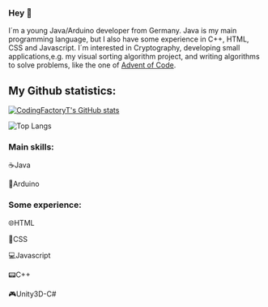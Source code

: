 ### Hey 👋

I´m a young Java/Arduino developer from Germany. Java is my main programming language, but I also have some experience in C++, HTML, CSS and Javascript. I´m interested in Cryptography, developing small applications,e.g. my visual sorting algorithm project, and writing algorithms to solve problems, like the one of [Advent of Code](https://adventofcode.com).

## My Github statistics:
[![CodingFactoryT's GitHub stats](https://github-readme-stats.vercel.app/api?username=CodingFactoryT&theme=tokyonight)](https://github.com/CodingFactoryT/github-readme-stats)

![Top Langs](https://github-readme-stats.vercel.app/api/top-langs/?username=CodingFactoryT&theme=tokyonight&card_width=495)

### Main skills: 
☕Java

🎫Arduino

### Some experience: 
🌐HTML

📜CSS

💻Javascript

📟C++

🎮Unity3D-C#
